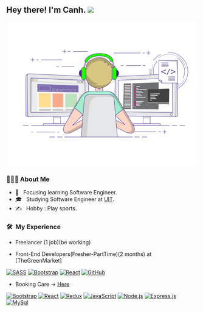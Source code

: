 [](#-hey-there-im-lee-)Hey there! I'm Canh. [![](https://github.com/souvikguria98/souvikguria98/raw/master/Hi.gif)](https://github.com/souvikguria98/souvikguria98/blob/master/Hi.gif)
-------------------------------------------------------------------------------------------------------------------------------------------------------------------------------------

[![GIF](https://raw.githubusercontent.com/devSouvik/devSouvik/master/gif3.gif)](https://raw.githubusercontent.com/devSouvik/devSouvik/master/gif3.gif)

### [](#--about-me-)👨🏻‍💻 About Me

*   🔭   Focusing learning Software Engineer.
*   🎓   Studying Software Engineer at [UIT](https://www.uit.edu.vn/).
*   ✍️   Hobby : Play sports.

### [](#--my-experience)🛠  My Experience

*   Freelancer (1 job)(be working)  
    
*   Front-End Developers(Fresher-PartTime)(2 months) at [TheGreenMarket]
    

[![SASS](https://camo.githubusercontent.com/5441a33142ec3ba0a657cff2ea244fbb9ccc19b0d03bcad57c82f9cc82d76a99/68747470733a2f2f696d672e736869656c64732e696f2f62616467652f2d534153532d6535333561623f7374796c653d666c6174266c6f676f3d73617373266c6f676f436f6c6f723d7768697465)](https://camo.githubusercontent.com/5441a33142ec3ba0a657cff2ea244fbb9ccc19b0d03bcad57c82f9cc82d76a99/68747470733a2f2f696d672e736869656c64732e696f2f62616467652f2d534153532d6535333561623f7374796c653d666c6174266c6f676f3d73617373266c6f676f436f6c6f723d7768697465) [![Bootstrap](https://camo.githubusercontent.com/ffcf078d044d1c07c918fcacfef85a1655fe28329fd4fabe3d4ab9218b18ca48/68747470733a2f2f696d672e736869656c64732e696f2f62616467652f2d426f6f7473747261702d6535333561623f7374796c653d666c6174266c6f676f3d626f6f747374726170266c6f676f436f6c6f723d666666666666)](https://camo.githubusercontent.com/ffcf078d044d1c07c918fcacfef85a1655fe28329fd4fabe3d4ab9218b18ca48/68747470733a2f2f696d672e736869656c64732e696f2f62616467652f2d426f6f7473747261702d6535333561623f7374796c653d666c6174266c6f676f3d626f6f747374726170266c6f676f436f6c6f723d666666666666) [![React](https://camo.githubusercontent.com/b8f9baf34dfa59e5cf63be744777f8f01596535a4bcc1502df3cf39a71d41c23/68747470733a2f2f696d672e736869656c64732e696f2f62616467652f2d52656163742d3333333333333f7374796c653d666c6174266c6f676f3d7265616374)](https://camo.githubusercontent.com/b8f9baf34dfa59e5cf63be744777f8f01596535a4bcc1502df3cf39a71d41c23/68747470733a2f2f696d672e736869656c64732e696f2f62616467652f2d52656163742d3333333333333f7374796c653d666c6174266c6f676f3d7265616374)  [![GitHub](https://camo.githubusercontent.com/544426317a6c6226b7f6b3367232378ea367aa5001a41da4f302a77f9959909f/68747470733a2f2f696d672e736869656c64732e696f2f62616467652f2d4769744875622d3333333333333f7374796c653d666c6174266c6f676f3d676974687562)](https://camo.githubusercontent.com/544426317a6c6226b7f6b3367232378ea367aa5001a41da4f302a77f9959909f/68747470733a2f2f696d672e736869656c64732e696f2f62616467652f2d4769744875622d3333333333333f7374796c653d666c6174266c6f676f3d676974687562)

*   Booking Care -> [Here](https://github.com/blackman2k/BookingCare)

[![Bootstrap](https://camo.githubusercontent.com/ffcf078d044d1c07c918fcacfef85a1655fe28329fd4fabe3d4ab9218b18ca48/68747470733a2f2f696d672e736869656c64732e696f2f62616467652f2d426f6f7473747261702d6535333561623f7374796c653d666c6174266c6f676f3d626f6f747374726170266c6f676f436f6c6f723d666666666666)](https://camo.githubusercontent.com/ffcf078d044d1c07c918fcacfef85a1655fe28329fd4fabe3d4ab9218b18ca48/68747470733a2f2f696d672e736869656c64732e696f2f62616467652f2d426f6f7473747261702d6535333561623f7374796c653d666c6174266c6f676f3d626f6f747374726170266c6f676f436f6c6f723d666666666666) [![React](https://camo.githubusercontent.com/b8f9baf34dfa59e5cf63be744777f8f01596535a4bcc1502df3cf39a71d41c23/68747470733a2f2f696d672e736869656c64732e696f2f62616467652f2d52656163742d3333333333333f7374796c653d666c6174266c6f676f3d7265616374)](https://camo.githubusercontent.com/b8f9baf34dfa59e5cf63be744777f8f01596535a4bcc1502df3cf39a71d41c23/68747470733a2f2f696d672e736869656c64732e696f2f62616467652f2d52656163742d3333333333333f7374796c653d666c6174266c6f676f3d7265616374) [![Redux](https://camo.githubusercontent.com/08413b23131d86fc9390a427491f7dff29124c48b1743cc517eb8049058bdc67/68747470733a2f2f696d672e736869656c64732e696f2f62616467652f2d52656475782d3333333333333f7374796c653d666c6174266c6f676f3d7265647578)](https://camo.githubusercontent.com/08413b23131d86fc9390a427491f7dff29124c48b1743cc517eb8049058bdc67/68747470733a2f2f696d672e736869656c64732e696f2f62616467652f2d52656475782d3333333333333f7374796c653d666c6174266c6f676f3d7265647578) [![JavaScript](https://camo.githubusercontent.com/848defb760c0adff4362c04283f254f633ea8eff177c1640b209429d0e3d7627/68747470733a2f2f696d672e736869656c64732e696f2f62616467652f2d4a6176615363726970742d3333333333333f7374796c653d666c6174266c6f676f3d6a617661736372697074)](https://camo.githubusercontent.com/848defb760c0adff4362c04283f254f633ea8eff177c1640b209429d0e3d7627/68747470733a2f2f696d672e736869656c64732e696f2f62616467652f2d4a6176615363726970742d3333333333333f7374796c653d666c6174266c6f676f3d6a617661736372697074) [![Node.js](https://camo.githubusercontent.com/7659585b1e4c20c318f170a540852bfdb675907e3f70d05dc29cf5bde1081250/68747470733a2f2f696d672e736869656c64732e696f2f62616467652f2d4e6f64652e6a732d3333333333333f7374796c653d666c6174266c6f676f3d6e6f64652e6a73)](https://camo.githubusercontent.com/7659585b1e4c20c318f170a540852bfdb675907e3f70d05dc29cf5bde1081250/68747470733a2f2f696d672e736869656c64732e696f2f62616467652f2d4e6f64652e6a732d3333333333333f7374796c653d666c6174266c6f676f3d6e6f64652e6a73) [![Express.js](https://camo.githubusercontent.com/96e01c64b0a265e8cfce0af7fd3667baeccc0412bb5cdd2f502545ea199ca37a/68747470733a2f2f696d672e736869656c64732e696f2f62616467652f2d457870726573732e6a732d3333333333333f7374796c653d666c6174266c6f676f3d45787072657373)](https://camo.githubusercontent.com/96e01c64b0a265e8cfce0af7fd3667baeccc0412bb5cdd2f502545ea199ca37a/68747470733a2f2f696d672e736869656c64732e696f2f62616467652f2d457870726573732e6a732d3333333333333f7374796c653d666c6174266c6f676f3d45787072657373) [![MySql](https://camo.githubusercontent.com/a4d61d66d266e6b7237a4a3e5401148d2462676ee9a41b4f7281fa0af7617bb0/68747470733a2f2f696d672e736869656c64732e696f2f62616467652f6d7973716c2d3035313232413f267374796c653d666c6174266c6f676f3d6d7973716c266c6f676f436f6c6f723d7768697465)](https://camo.githubusercontent.com/a4d61d66d266e6b7237a4a3e5401148d2462676ee9a41b4f7281fa0af7617bb0/68747470733a2f2f696d672e736869656c64732e696f2f62616467652f6d7973716c2d3035313232413f267374796c653d666c6174266c6f676f3d6d7973716c266c6f676f436f6c6f723d7768697465)
